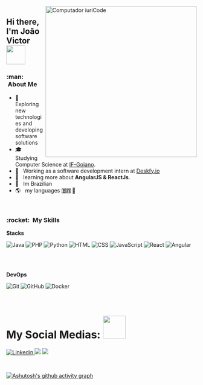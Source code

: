 <img src="https://raw.githubusercontent.com/MicaelliMedeiros/micaellimedeiros/master/image/computer-illustration.png" min-width="400px" max-width="400px" width="400px" align="right" alt="Computador iuriCode">

## Hi there, I'm João Victor <img src="https://media.giphy.com/media/12oufCB0MyZ1Go/giphy.gif" width="50">


<h3> :man: &nbsp;About Me </h3>

- 🤔 &nbsp; Exploring new technologies and developing software solutions
- 🎓 &nbsp; Studying Computer Science at <a href="https://www.ifgoiano.edu.br/home/index.php/morrinhos.html">IF-Goiano</a>.
- 💼 &nbsp; Working as a software development intern at <a href="https://deskfy.io/">Deskfy.io</a>
- 🌱 &nbsp; learning more about **AngularJS & ReactJs**.
- 🏡 &nbsp; Im Brazilian 
- 🌎 &nbsp; my languages **:brazil: 🏴󠁧󠁢󠁥󠁮󠁧󠁿**

<br>


<h3> :rocket: &nbsp;My Skills </h3>

**Stacks**

  ![Java](https://img.shields.io/badge/Java-ED8B00?style=for-the-badge&logo=java&logoColor=white)
  ![PHP](https://img.shields.io/badge/PHP-777BB4?style=for-the-badge&logo=php&logoColor=white)
  ![Python](https://img.shields.io/badge/Python-3776AB?style=for-the-badge&logo=python&logoColor=white)
  ![HTML](https://img.shields.io/badge/HTML5-E34F26?style=for-the-badge&logo=html5&logoColor=white)
  ![CSS](https://img.shields.io/badge/CSS3-1572B6?style=for-the-badge&logo=css3&logoColor=white)
  ![JavaScript](https://img.shields.io/badge/JavaScript-F7DF1E?style=for-the-badge&logo=javascript&logoColor=black)
  ![React](https://img.shields.io/badge/React-20232A?style=for-the-badge&logo=react&logoColor=61DAFB)
  ![Angular](https://img.shields.io/badge/Angular-DD0031?style=for-the-badge&logo=angular&logoColor=white)


<br>
<br>

**DevOps**

  ![Git](https://img.shields.io/badge/Git-E34F26?style=for-the-badge&logo=git&logoColor=white)
  ![GitHub](https://img.shields.io/badge/GitHub-100000?style=for-the-badge&logo=github&logoColor=white)
  ![Docker](https://img.shields.io/badge/Docker-2496ED?style=for-the-badge&logo=docker&logoColor=white)
  

<br>




# My Social Medias: <img src="https://media.giphy.com/media/LnQjpWaON8nhr21vNW/giphy.gif" width="60">
<p align="left">
 
 
 <a href="joao.godoi@deskfy.io" alt="Gmail">
  <img src="https://img.shields.io/badge/-Gmail-FF0000?style=flat-square&labelColor=FF0000&logo=gmail&logoColor=white&link=LINK-DO-SEU-EMAIL" 
 

  <a href="https://www.linkedin.com/in/jo%C3%A3o-victor-rocha-vilela-godoi-1318581ab/" alt="Linkedin">
  <img src="https://img.shields.io/badge/-Linkedin-0e76a8?style=flat-square&logo=Linkedin&logoColor=white&link=LINK-DO-SEU-LINKEDIN" /></a>

  
  <a href="https://www.instagram.com/joaovictor_rvg/?hl=pt-br" alt="Instagram">
  <img src="https://img.shields.io/badge/-Instagram-DF0174?style=flat-square&labelColor=DF0174&logo=instagram&logoColor=white&link=LINK-DO-SEU-INSTAGRAM"/></a>

</p> 


<br>

[![Ashutosh's github activity graph](https://github-readme-activity-graph.cyclic.app/graph?username=Joao-Victor-RVG&bg_color=121563&color=1b9bb1&line=00ff7b&point=000000&area=true&hide_border=true)](https://github.com/ashutosh00710/github-readme-activity-graph)



